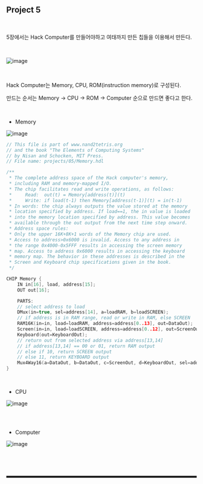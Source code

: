 ## Project 5

<br>

5장에서는 Hack Computer를 만들어야하고 여태까지 만든 칩들을 이용해서 만든다.

<br>

![image](https://user-images.githubusercontent.com/52172169/209097501-3324681c-4219-411d-b162-895862d3574c.png)

<br>

Hack Computer는 Memory, CPU, ROM(instruction memory)로 구성된다.

만드는 순서는 Memory -> CPU -> ROM -> Computer 순으로 만드면 좋다고 한다.

<br>

+ Memory

![image](https://user-images.githubusercontent.com/52172169/209097548-1e282910-8826-4db9-81e1-262fdc9909f2.png)

```c
// This file is part of www.nand2tetris.org
// and the book "The Elements of Computing Systems"
// by Nisan and Schocken, MIT Press.
// File name: projects/05/Memory.hdl

/**
 * The complete address space of the Hack computer's memory,
 * including RAM and memory-mapped I/O. 
 * The chip facilitates read and write operations, as follows:
 *     Read:  out(t) = Memory[address(t)](t)
 *     Write: if load(t-1) then Memory[address(t-1)](t) = in(t-1)
 * In words: the chip always outputs the value stored at the memory 
 * location specified by address. If load==1, the in value is loaded 
 * into the memory location specified by address. This value becomes 
 * available through the out output from the next time step onward.
 * Address space rules:
 * Only the upper 16K+8K+1 words of the Memory chip are used. 
 * Access to address>0x6000 is invalid. Access to any address in 
 * the range 0x4000-0x5FFF results in accessing the screen memory 
 * map. Access to address 0x6000 results in accessing the keyboard 
 * memory map. The behavior in these addresses is described in the 
 * Screen and Keyboard chip specifications given in the book.
 */

CHIP Memory {
    IN in[16], load, address[15];
    OUT out[16];

    PARTS:
    // select address to load
    DMux(in=true, sel=address[14], a=loadRAM, b=loadSCREEN);
    // if address is in RAM range, read or write in RAM, else SCREEN 
    RAM16K(in=in, load=loadRAM, address=address[0..13], out=DataOut);
    Screen(in=in, load=loadSCREEN, address=address[0..12], out=ScreenOut);
    Keyboard(out=KeyboardOut);
    // return out from selected address via address[13,14]
    // if address[13,14] == 00 or 01, return RAM output
    // else if 10, return SCREEN output
    // else 11, return KEYBOARD output
    Mux4Way16(a=DataOut, b=DataOut, c=ScreenOut, d=KeyboardOut, sel=address[13..14], out=out);
}
```

<br>

+ CPU

![image](https://user-images.githubusercontent.com/52172169/209097696-4b14ae25-dd39-4cea-bd1d-700978b0f266.png)

```c

```

<br>

+ Computer

![image](https://user-images.githubusercontent.com/52172169/209098412-02354efc-87bb-465c-bdda-30b7e5ee98ee.png)

```c

```

<br><br>
<hr style="border: 2px solid;">
<br><br>
